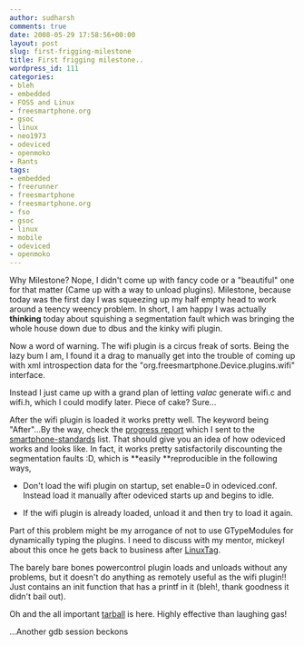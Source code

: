 ```yaml
---
author: sudharsh
comments: true
date: 2008-05-29 17:58:56+00:00
layout: post
slug: first-frigging-milestone
title: First frigging milestone..
wordpress_id: 111
categories:
- bleh
- embedded
- FOSS and Linux
- freesmartphone.org
- gsoc
- linux
- neo1973
- odeviced
- openmoko
- Rants
tags:
- embedded
- freerunner
- freesmartphone
- freesmartphone.org
- fso
- gsoc
- linux
- mobile
- odeviced
- openmoko
---
```


Why Milestone? Nope, I didn't come up with fancy code or a "beautiful" one for that matter (Came up with a way to unload plugins). Milestone, because today was the first day I was squeezing up my half empty head to work around a teency weency problem. In short, I am happy I was actually **thinking** today about squishing a segmentation fault which was bringing the whole house down due to dbus and the kinky wifi plugin.

Now a word of warning. The wifi plugin is a circus freak of sorts. Being the lazy bum I am, I found it a drag to manually get into the trouble of coming up with xml introspection data for the "org.freesmartphone.Device.plugins.wifi" interface.

Instead I just came up with a grand plan of letting _valac_ generate wifi.c and wifi.h, which I could modify later. Piece of cake? Sure...

After the wifi plugin is loaded it works pretty well. The keyword being "After"...By the way, check the [progress report](http://projects.linuxtogo.org/pipermail/smartphones-standards/2008-May/000078.html) which I sent to the [smartphone-standards](http://projects.linuxtogo.org/pipermail/smartphones-standards/) list. That should give you an idea of how odeviced works and looks like. In fact, it works pretty satisfactorily discounting the segmentation faults :D, which is **easily **reproducible in the following ways,



	
  * Don't load the wifi plugin on startup, set enable=0 in odeviced.conf. Instead load it manually after odeviced starts up and begins to idle.

	
  * If the wifi plugin is already loaded, unload it and then try to load it again.


Part of this problem might be my arrogance of not to use GTypeModules for dynamically typing the plugins. I need to discuss with my mentor, mickeyl about this once he gets back to business after [LinuxTag](http://www.linuxtag.org/2008/en/).

The barely bare bones powercontrol plugin loads and unloads without any problems, but it doesn't do anything as remotely useful as the wifi plugin!! Just contains an init function that has a printf in it (bleh!, thank goodness it didn't bail out).

Oh and the all important [tarball](http://sudharsh.unixpod.com/odeviced-20080529.tar.bz2) is here. Highly effective than laughing gas!

...Another gdb session beckons
